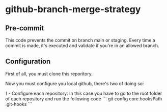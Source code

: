 # github-branch-merge-strategy

## Pre-commit

This code prevents the commit on branch main or staging. Every time a commit is made, it's executed and validate if you're in an allowed branch.

## Configuration

First of all, you must clone this reporitory.

Now you must configure you local github, there's two of doing so:

1 - Configure each repository: In this case you have to go to the root folder of each repository and run the following code
´´´
git config core.hooksPath .git-hooks
´´´

